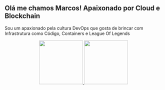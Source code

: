 ## Olá me chamos Marcos! Apaixonado por Cloud e Blockchain

Sou um apaxionado pela cultura DevOps que gosta de brincar com Infrastrutura como Código, Containers e League Of Legends

<div align="center">
  <a href="https://github.com/marcosoliveirateixeira">
  <img height="140em" src="https://github-readme-stats.vercel.app/api?username=marcosoliveirateixeira&show_icons=true&theme=dark&include_all_commits=true&count_private=true"/>
  <img height="140em" src="https://github-readme-stats.vercel.app/api/top-langs/?username=marcosoliveirateixeira&layout=compact&langs_count=7&theme=dark"/>
</div>  
